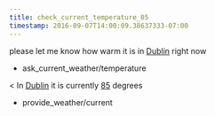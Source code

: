 ```yaml
---
title: check_current_temperature_05
timestamp: 2016-09-07T14:00:09.38637333-07:00
---
```


please let me know how warm it is in [Dublin](city) right now
* ask_current_weather/temperature

< In [Dublin](city) it is currently [85](temperature) degrees
* provide_weather/current

